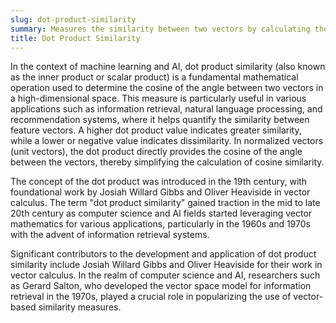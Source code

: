```yaml
---
slug: dot-product-similarity
summary: Measures the similarity between two vectors by calculating the sum of the products of their corresponding entries.
title: Dot Product Similarity
---
```


In the context of machine learning and AI, dot product similarity (also known as the inner product or scalar product) is a fundamental mathematical operation used to determine the cosine of the angle between two vectors in a high-dimensional space. This measure is particularly useful in various applications such as information retrieval, natural language processing, and recommendation systems, where it helps quantify the similarity between feature vectors. A higher dot product value indicates greater similarity, while a lower or negative value indicates dissimilarity. In normalized vectors (unit vectors), the dot product directly provides the cosine of the angle between the vectors, thereby simplifying the calculation of cosine similarity.

The concept of the dot product was introduced in the 19th century, with foundational work by Josiah Willard Gibbs and Oliver Heaviside in vector calculus. The term "dot product similarity" gained traction in the mid to late 20th century as computer science and AI fields started leveraging vector mathematics for various applications, particularly in the 1960s and 1970s with the advent of information retrieval systems.

Significant contributors to the development and application of dot product similarity include Josiah Willard Gibbs and Oliver Heaviside for their work in vector calculus. In the realm of computer science and AI, researchers such as Gerard Salton, who developed the vector space model for information retrieval in the 1970s, played a crucial role in popularizing the use of vector-based similarity measures.
